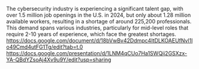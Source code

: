 The cybersecurity industry is experiencing a significant talent gap, with over 1.5 million job openings in the U.S. in 2024, but only about 1.28 million available workers, resulting in a shortage of around 225,200 professionals. This demand spans various industries, particularly for mid-level roles that require 2-10 years of experience, which face the greatest shortages.
https://docs.google.com/document/d/18bVwBv42Ddmpc4ItDLKOAEUfNvl1lo49Cmd4utFG1Tg/edit?tab=t.0
https://docs.google.com/presentation/d/1LNM4qCUo7Ha1SWQij2GSXzx-YA-QBdYZsoAj4Xv9u9Y/edit?usp=sharing
